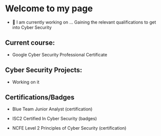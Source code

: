 <h1> Welcome to my page  </h1>


- 🔭 I am currently working on ...
Gaining the relevant qualifications to get into Cyber Security

<h2> Current course:</h2>

- Google Cyber Security Professional Certificate


<h2>Cyber Security Projects:</h2>

- Working on it



<h2> Certifications/Badges </h2>

- Blue Team Junior Analyst (certification)

- ISC2 Certified In Cyber Security (badges)
  
- NCFE Level 2 Principles of Cyber Security (certification)

